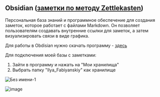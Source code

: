 ## Obsidian ([заметки по методу Zettlekasten](https://habr.com/ru/articles/508672/))
Персональная база знаний и программное обеспечение для создания заметок, которое работает с файлами Markdown. Он позволяет пользователям создавать внутренние ссылки для заметок, а затем визуализировать связи в виде графика.

Для работы в Obdisian нужно скачать программу - [здесь](https://obsidian.md/)

Для подключения моей базы с заметками:
1. Зайти в программу и нажать на "Мои хранилища"
2. Выбрать папку "Ilya_Fabiyanskiy" как хранилище

![Без имени-1](https://github.com/fabilya/Obsidian/assets/105780672/4b36c939-3035-4b28-bde8-98cc278bfa7f)

![image](https://github.com/fabilya/Obsidian/assets/105780672/f370bb0f-b73b-43e1-9a31-5e0c9df28ad9)

